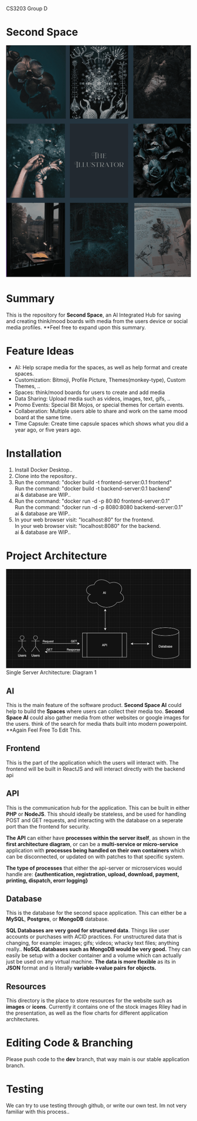 CS3203 Group D

# Second Space
<img src='./resources/stock_image_01.png'>

# Summary

This is the repository for <b>Second Space</b>, an AI Integrated Hub for saving and creating think/mood boards with media from the users device or social media profiles. **Feel free to expand upon this summary.

# Feature Ideas
* AI: Help scrape media for the spaces, as well as help format and create spaces.
* Customization: Bitmoji, Profile Picture, Themes(monkey-type), Custom Themes, ..
* Spaces: think/mood boards for users to create and add media
* Data Sharing: Upload media such as videos, images, text, gifs, ..
* Promo Events: Special Bit Mojos, or special themes for certain events.
* Collaberation: Multiple users able to share and work on the same mood board at the same time.
* Time Capsule: Create time capsule spaces which shows what you did a year ago, or five years ago.

# Installation
1. Install Docker Desktop..
2. Clone into the repository..
4. Run the command: "docker build -t frontend-server:0.1 frontend"<br>
   Run the command: "docker build -t backend-server:0.1 backend"<br>
   ai & database are WIP..
6. Run the command: "docker run -d -p 80:80 frontend-server:0.1"<br>
   Run the command: "docker run -d -p 8080:8080 backend-server:0.1"<br>
   ai & database are WIP..
7. In your web browser visit: "localhost:80" for the frontend.<br>
   In your web browser visit: "localhost:8080" for the backend.<br>
   ai & database are WIP..

# Project Architecture
<img src='./resources/second_space_architecture_01.png' width="720"> <br>
Single Server Architecture: Diagram 1

## AI

This is the main feature of the software product. <b>Second Space AI</b> could help to build the <b>Spaces</b> where users can collect their media too. <b>Second Space AI</b> could also gather media from other websites or google images for the users. think of the search for media thats built into modern powerpoint. **Again Feel Free To Edit This.

## Frontend

This is the part of the application which the users will interact with. The frontend will be built in ReactJS and will interact directly with the backend api

## API

This is the communication hub for the application. This can be built in either <b>PHP</b> or <b>NodeJS</b>. This should ideally be stateless, and be used for handling POST and GET requests, and interacting with the database on a seperate port than the frontend for security.

<b>The API</b> can either have <b>processes within the server itself</b>, as shown in the <b>first architecture diagram</b>, or can be a <b>multi-service or micro-service</b> application with <b>processes being handled on their own containers</b> which can be disconnected, or updated on with patches to that specific system.

<b>The type of processes</b> that either the api-server or microservices would handle are:  <b>{authentication, registration, upload, download, payment, printing, dispatch, erorr logging}</b>

## Database

This is the database for the second space application. This can either be a <b>MySQL</b>, <b>Postgres</b>, or <b>MongoDB</b> database. 

<b>SQL Databases are very good for structured data</b>. Things like user accounts or purchases with ACID practices. For unstructured data that is changing, for example: images; gifs; videos; whacky text files; anything really.. <b>NoSQL databases such as MongoDB would be very good.</b> They can easily be setup with a docker container and a volume which can actually just be used on any virtual machine. <b>The data is more flexible</b> as its in <b>JSON</b> format and is literally <b>variable->value pairs for objects.</b>

## Resources
This directory is the place to store resources for the website such as <b>images</b> or <b>icons</b>. Currently it contains one of the stock images Riley had in the presentation, as well as the flow charts for different application architectures.

# Editing Code & Branching
Please push code to the <b>dev</b> branch, that way main is our stable application branch.

# Testing
We can try to use testing through github, or write our own test. Im not very familiar with this process..
